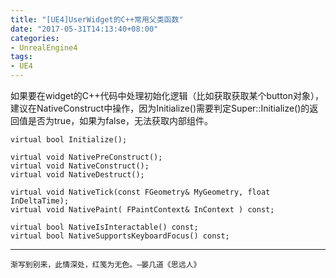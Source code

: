 ```yaml
---
title: "[UE4]UserWidget的C++常用父类函数"
date: "2017-05-31T14:13:40+08:00"
categories:
- UnrealEngine4
tags:
- UE4
---
```


如果要在widget的C++代码中处理初始化逻辑（比如获取获取某个button对象），建议在NativeConstruct中操作，因为Initialize()需要判定Super::Initialize()的返回值是否为true，如果为false，无法获取内部组件。

    virtual bool Initialize();

    virtual void NativePreConstruct();
	virtual void NativeConstruct();
	virtual void NativeDestruct();

	virtual void NativeTick(const FGeometry& MyGeometry, float InDeltaTime);
	virtual void NativePaint( FPaintContext& InContext ) const;

	virtual bool NativeIsInteractable() const;
	virtual bool NativeSupportsKeyboardFocus() const;
	
***
`渐写到别来，此情深处，红笺为无色。—晏几道《思远人》`